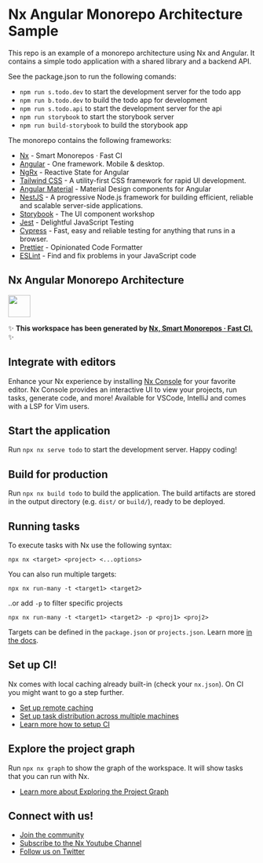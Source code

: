 # Nx Angular Monorepo Architecture Sample

This repo is an example of a monorepo architecture using Nx and Angular. It contains a simple todo application with a shared library and a backend API.

See the package.json to run the following comands:

- `npm run s.todo.dev` to start the development server for the todo app
- `npm run b.todo.dev` to build the todo app for development
- `npm run s.todo.api` to start the development server for the api
- `npm run storybook` to start the storybook server
- `npm run build-storybook` to build the storybook app

The monorepo contains the following frameworks:

- [Nx](https://nx.dev) - Smart Monorepos · Fast CI
- [Angular](https://angular.io) - One framework. Mobile & desktop.
- [NgRx](https://ngrx.io) - Reactive State for Angular
- [Tailwind CSS](https://tailwindcss.com) - A utility-first CSS framework for rapid UI development.
- [Angular Material](https://material.angular.io) - Material Design components for Angular
- [NestJS](https://nestjs.com) - A progressive Node.js framework for building efficient, reliable and scalable server-side applications.
- [Storybook](https://storybook.js.org) - The UI component workshop
- [Jest](https://jestjs.io) - Delightful JavaScript Testing
- [Cypress](https://www.cypress.io) - Fast, easy and reliable testing for anything that runs in a browser.
- [Prettier](https://prettier.io) - Opinionated Code Formatter
- [ESLint](https://eslint.org) - Find and fix problems in your JavaScript code



## Nx Angular Monorepo Architecture
<a alt="Nx logo" href="https://nx.dev" target="_blank" rel="noreferrer"><img src="https://raw.githubusercontent.com/nrwl/nx/master/images/nx-logo.png" width="45"></a>

✨ **This workspace has been generated by [Nx, Smart Monorepos · Fast CI.](https://nx.dev)** ✨

## Integrate with editors

Enhance your Nx experience by installing [Nx Console](https://nx.dev/nx-console) for your favorite editor. Nx Console
provides an interactive UI to view your projects, run tasks, generate code, and more! Available for VSCode, IntelliJ and
comes with a LSP for Vim users.

## Start the application

Run `npx nx serve todo` to start the development server. Happy coding!

## Build for production

Run `npx nx build todo` to build the application. The build artifacts are stored in the output directory (e.g. `dist/` or `build/`), ready to be deployed.

## Running tasks

To execute tasks with Nx use the following syntax:

```
npx nx <target> <project> <...options>
```

You can also run multiple targets:

```
npx nx run-many -t <target1> <target2>
```

..or add `-p` to filter specific projects

```
npx nx run-many -t <target1> <target2> -p <proj1> <proj2>
```

Targets can be defined in the `package.json` or `projects.json`. Learn more [in the docs](https://nx.dev/features/run-tasks).

## Set up CI!

Nx comes with local caching already built-in (check your `nx.json`). On CI you might want to go a step further.

- [Set up remote caching](https://nx.dev/features/share-your-cache)
- [Set up task distribution across multiple machines](https://nx.dev/nx-cloud/features/distribute-task-execution)
- [Learn more how to setup CI](https://nx.dev/recipes/ci)

## Explore the project graph

Run `npx nx graph` to show the graph of the workspace.
It will show tasks that you can run with Nx.

- [Learn more about Exploring the Project Graph](https://nx.dev/core-features/explore-graph)

## Connect with us!

- [Join the community](https://nx.dev/community)
- [Subscribe to the Nx Youtube Channel](https://www.youtube.com/@nxdevtools)
- [Follow us on Twitter](https://twitter.com/nxdevtools)
